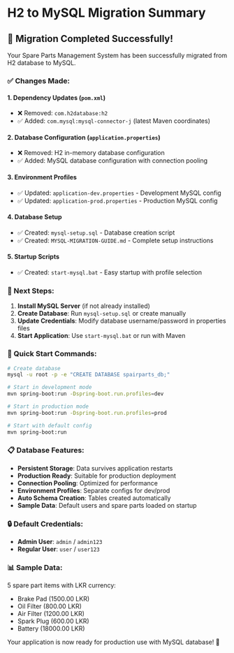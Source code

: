 # H2 to MySQL Migration Summary

## 🎯 Migration Completed Successfully!

Your Spare Parts Management System has been successfully migrated from H2 database to MySQL.

### ✅ Changes Made:

#### 1. **Dependency Updates** (`pom.xml`)
- ❌ Removed: `com.h2database:h2`
- ✅ Added: `com.mysql:mysql-connector-j` (latest Maven coordinates)

#### 2. **Database Configuration** (`application.properties`)
- ❌ Removed: H2 in-memory database configuration
- ✅ Added: MySQL database configuration with connection pooling

#### 3. **Environment Profiles**
- ✅ Updated: `application-dev.properties` - Development MySQL config
- ✅ Updated: `application-prod.properties` - Production MySQL config

#### 4. **Database Setup**
- ✅ Created: `mysql-setup.sql` - Database creation script
- ✅ Created: `MYSQL-MIGRATION-GUIDE.md` - Complete setup instructions

#### 5. **Startup Scripts**
- ✅ Created: `start-mysql.bat` - Easy startup with profile selection

### 🚀 Next Steps:

1. **Install MySQL Server** (if not already installed)
2. **Create Database**: Run `mysql-setup.sql` or create manually
3. **Update Credentials**: Modify database username/password in properties files
4. **Start Application**: Use `start-mysql.bat` or run with Maven

### 🔧 Quick Start Commands:

```bash
# Create database
mysql -u root -p -e "CREATE DATABASE spairparts_db;"

# Start in development mode
mvn spring-boot:run -Dspring-boot.run.profiles=dev

# Start in production mode  
mvn spring-boot:run -Dspring-boot.run.profiles=prod

# Start with default config
mvn spring-boot:run
```

### 📋 Database Features:

- **Persistent Storage**: Data survives application restarts
- **Production Ready**: Suitable for production deployment
- **Connection Pooling**: Optimized for performance
- **Environment Profiles**: Separate configs for dev/prod
- **Auto Schema Creation**: Tables created automatically
- **Sample Data**: Default users and spare parts loaded on startup

### 🔒 Default Credentials:

- **Admin User**: `admin` / `admin123`
- **Regular User**: `user` / `user123`

### 📊 Sample Data:

5 spare part items with LKR currency:
- Brake Pad (1500.00 LKR)
- Oil Filter (800.00 LKR)  
- Air Filter (1200.00 LKR)
- Spark Plug (600.00 LKR)
- Battery (18000.00 LKR)

Your application is now ready for production use with MySQL database! 🎉
